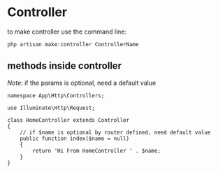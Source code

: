 # Controller
to make controller use the command line:
```
php artisan make:controller ControllerName
```

## methods inside controller

*Note*: if the params is optional, need a default value

```
namespace App\Http\Controllers;

use Illuminate\Http\Request;

class HomeController extends Controller
{
    // if $name is optional by router defined, need default value
    public function index($name = null)
    {
        return 'Hi From HomeController ' . $name;
    }
}
```